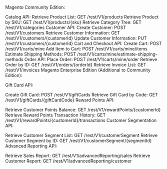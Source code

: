 Magento Community Edition:

Catalog API:
Retrieve Product List: GET /rest/V1/products
Retrieve Product by SKU: GET /rest/V1/products/{sku}
Retrieve Category Tree: GET /rest/V1/categories
Customer API:
Create Customer: POST /rest/V1/customers
Retrieve Customer Information: GET /rest/V1/customers/{customerId}
Update Customer Information: PUT /rest/V1/customers/{customerId}
Cart and Checkout API:
Create Cart: POST /rest/V1/carts/mine
Add Item to Cart: POST /rest/V1/carts/mine/items
Estimate Shipping Methods: POST /rest/V1/carts/mine/estimate-shipping-methods
Order API:
Place Order: POST /rest/V1/carts/mine/order
Retrieve Order by ID: GET /rest/V1/orders/{orderId}
Retrieve Invoice List: GET /rest/V1/invoices
Magento Enterprise Edition (Additional to Community Edition):

Gift Card API:

Create Gift Card: POST /rest/V1/giftCards
Retrieve Gift Card by Code: GET /rest/V1/giftCards/{giftCardCode}
Reward Points API:

Retrieve Customer Points Balance: GET /rest/V1/rewardPoints/{customerId}
Retrieve Reward Points Transaction History: GET /rest/V1/rewardPoints/{customerId}/transactions
Customer Segmentation API:

Retrieve Customer Segment List: GET /rest/V1/customerSegment
Retrieve Customer Segment by ID: GET /rest/V1/customerSegment/{segmentId}
Advanced Reporting API:

Retrieve Sales Report: GET /rest/V1/advancedReporting/sales
Retrieve Customer Report: GET /rest/V1/advancedReporting/customer